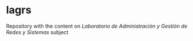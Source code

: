 # lagrs
Repository with the content on *Laboratorio de Administración y Gestión de Redes y Sistemas* subject
